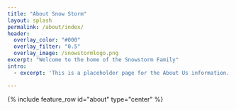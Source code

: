 ```yaml
---
title: "About Snow Storm"
layout: splash
permalink: /about/index/
header:
  overlay_color: "#000"
  overlay_filter: "0.5"
  overlay_image: /snowstormlogo.png
excerpt: "Welcome to the home of the Snowstorm Family"
intro:
  - excerpt: 'This is a placeholder page for the About Us information.'

---
```


{% include feature_row id="about" type="center" %}
